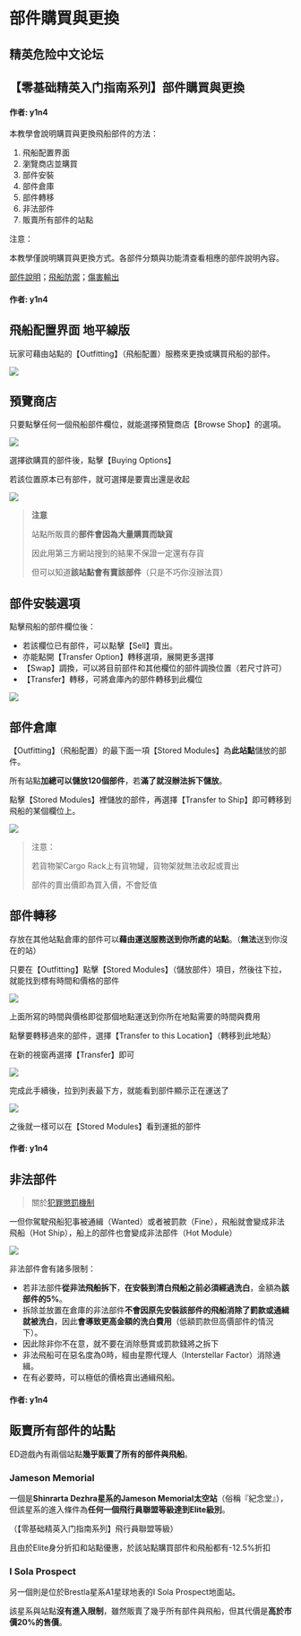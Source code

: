 # 部件購買與更換

## 精英危险中文论坛

## 【零基础精英入门指南系列】部件購買與更換

#### 作者: y1n4

本教學會說明購買與更換飛船部件的方法：

1. 飛船配置界面
2. 瀏覽商店並購買
3. 部件安裝
4. 部件倉庫
5. 部件轉移
6. 非法部件
7. 販賣所有部件的站點

注意：

本教學僅說明購買與更換方式。各部件分類與功能清查看相應的部件說明內容。

[部件說明](https://forum.elitedanger.cn/d/752)；[飛船防禦](https://forum.elitedanger.cn/d/769)；[傷害輸出](https://forum.elitedanger.cn/d/770)

#### 作者: y1n4

## 飛船配置界面 地平線版

玩家可藉由站點的【Outfitting】（飛船配置）服務來更換或購買飛船的部件。

![](https://qiniu.elitedanger.cn/assets/files/2021-04-20/1618926161-296841-outfitting01.jpeg)

## 預覽商店

只要點擊任何一個飛船部件欄位，就能選擇預覽商店【Browse Shop】的選項。

![](https://qiniu.elitedanger.cn/assets/files/2021-04-20/1618926258-925077-outfitting02.jpeg)

選擇欲購買的部件後，點擊【Buying Options】

若該位置原本已有部件，就可選擇是要賣出還是收起

![](https://qiniu.elitedanger.cn/assets/files/2021-04-20/1618926518-735651-outfitting04.jpeg)

> **注意**
>
> 站點所販賣的**部件會因為大量購買而缺貨**
>
> 因此用第三方網站搜到的結果不保證一定還有存貨
>
> 但可以知道**該站點會有賣該部件**（只是不巧你沒辦法買）

## 部件安裝選項

點擊飛船的部件欄位後：

* 若該欄位已有部件，可以點擊【Sell】賣出。
* 亦能點開【Transfer Option】轉移選項，展開更多選擇
* 【Swap】調換，可以將目前部件和其他欄位的部件調換位置（若尺寸許可）
* 【Transfer】轉移，可將倉庫內的部件轉移到此欄位  

![](https://qiniu.elitedanger.cn/assets/files/2021-04-20/1618926258-925077-outfitting02.jpeg)

## 部件倉庫

【Outfitting】（飛船配置）的最下面一項【Stored Modules】為**此站點**儲放的部件。

所有站點**加總可以儲放120個部件**，若**滿了就沒辦法拆下儲放**。

點擊【Stored Modules】裡儲放的部件，再選擇【Transfer to Ship】即可轉移到飛船的某個欄位上。

![](https://qiniu.elitedanger.cn/assets/files/2021-04-20/1618926674-652807-outfitting03.jpeg)

> 注意：
>
> 若貨物架Cargo Rack上有貨物罐，貨物架就無法收起或賣出
>
> 部件的賣出價即為買入價，不會貶值

## 部件轉移

存放在其他站點倉庫的部件可以**藉由運送服務送到你所處的站點**。（**無法**送到你沒在的站）

只要在【Outfitting】點擊【Stored Modules】（儲放部件）項目，然後往下拉，就能找到標有時間和價格的部件

![](https://qiniu.elitedanger.cn/assets/files/2021-04-24/1619274889-851691-outfitting05.jpeg)

上面所寫的時間與價格即從那個地點運送到你所在地點需要的時間與費用

點擊要轉移過來的部件，選擇【Transfer to this Location】（轉移到此地點）

在新的視窗再選擇【Transfer】即可

![](https://qiniu.elitedanger.cn/assets/files/2021-04-24/1619274907-102886-outfitting06.jpeg)

完成此手續後，拉到列表最下方，就能看到部件顯示正在運送了

![](https://qiniu.elitedanger.cn/assets/files/2021-04-24/1619274933-896550-outfitting07.jpeg)

之後就一樣可以在【Stored Modules】看到運抵的部件

#### 作者: y1n4

## 非法部件

> 關於[犯罪懲罰機制](https://forum.elitedanger.cn/d/113)

一但你駕駛飛船犯事被通緝（Wanted）或者被罰款（Fine），飛船就會變成非法飛船（Hot Ship），船上的部件也會變成非法部件（Hot Module）

![](https://qiniu.elitedanger.cn/assets/files/2021-05-12/1620830697-113286-hotmoduledes.jpeg)

非法部件會有諸多限制：

* 若非法部件**從非法飛船拆下**，**在安裝到清白飛船之前必須經過洗白**，金額為**該部件的5%**。
* 拆除並放置在倉庫的非法部件**不會因原先安裝該部件的飛船消除了罰款或通緝就被洗白**，因此**會導致更高金額的洗白費用**（低額罰款但高價部件的情況下）。
* 因此除非你不在意，就不要在消除懸賞或罰款錢將之拆下
* 非法飛船可在惡名度為0時，經由星際代理人（Interstellar Factor）消除通緝。
* 在有必要時，可以極低的價格賣出通緝飛船。

#### 作者: y1n4

## 販賣所有部件的站點

ED遊戲內有兩個站點**幾乎販賣了所有的部件與飛船**。

### Jameson Memorial

一個是**Shinrarta Dezhra星系的Jameson Memorial太空站**（俗稱『紀念堂』），但該星系的進入條件為**任何一個飛行員聯盟等級達到Elite級別**。

（【零基础精英入门指南系列】飛行員聯盟等級）

且由於Elite身分折扣和站點優惠，於該站點購買部件和飛船都有-12.5%折扣

### I Sola Prospect

另一個則是位於Brestla星系A1星球地表的I Sola Prospect地面站。

該星系與站點**沒有進入限制**，雖然販賣了幾乎所有部件與飛船，但其代價是**高於市價20%的售價**。

